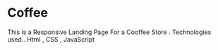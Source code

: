 # Coffee
This is a Responsive Landing Page For a Cooffee Store .
Technologies used..
Html , CSS , JavaScript
